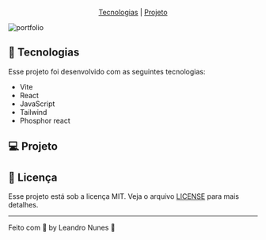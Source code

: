 <p align="center">
  <a href="#-Tecnologias">Tecnologias</a> |
  <a href="#-Projeto">Projeto</a>
</p

![portfolio](https://user-images.githubusercontent.com/99052605/197594600-1b30dd97-f317-4a3e-a703-0b532301c4cd.jpeg)

## 🚀 Tecnologias
Esse projeto foi desenvolvido com as seguintes tecnologias:

+ Vite
+ React
+ JavaScript
+ Tailwind
+ Phosphor react

## 💻 Projeto


## 📜 Licença
Esse projeto está sob a licença MIT. Veja o arquivo <a href="https://github.com/leonunesdev/Portfolio/blob/main/LICENSE">LICENSE</a> para mais detalhes.

<hr>
Feito com 💜 by Leandro Nunes 👋

